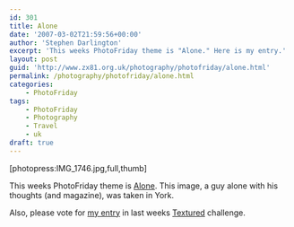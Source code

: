 ```yaml
---
id: 301
title: Alone
date: '2007-03-02T21:59:56+00:00'
author: 'Stephen Darlington'
excerpt: 'This weeks PhotoFriday theme is "Alone." Here is my entry.'
layout: post
guid: 'http://www.zx81.org.uk/photography/photofriday/alone.html'
permalink: /photography/photofriday/alone.html
categories:
    - PhotoFriday
tags:
    - PhotoFriday
    - Photography
    - Travel
    - uk
draft: true
---
```


\[photopress:IMG\_1746.jpg,full,thumb\]

This weeks PhotoFriday theme is [Alone](http://www.photofriday.com/archives/challenge/000646.php "PhotoFriday: Alone"). This image, a guy alone with his thoughts (and magazine), was taken in York.

Also, please vote for [my entry](http://www.zx81.org.uk/photography/photofriday/textured.html "My entry in the Textured PhotoFriday challenge") in last weeks [Textured](http://www.photofriday.com/linkviewer.php?id=644 "PhotoFriday: Textured") challenge.
